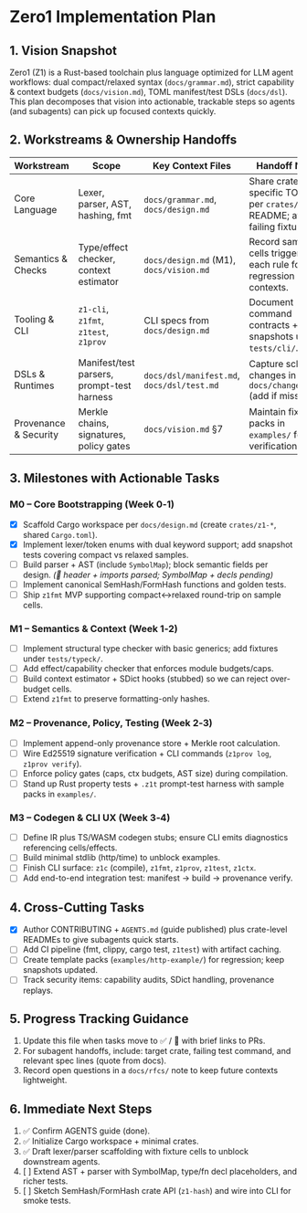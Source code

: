 # Zero1 Implementation Plan

## 1. Vision Snapshot
Zero1 (Z1) is a Rust-based toolchain plus language optimized for LLM agent workflows: dual compact/relaxed syntax (`docs/grammar.md`), strict capability & context budgets (`docs/vision.md`), TOML manifest/test DSLs (`docs/dsl`). This plan decomposes that vision into actionable, trackable steps so agents (and subagents) can pick up focused contexts quickly.

## 2. Workstreams & Ownership Handoffs
| Workstream | Scope | Key Context Files | Handoff Notes |
|------------|-------|-------------------|---------------|
| Core Language | Lexer, parser, AST, hashing, fmt | `docs/grammar.md`, `docs/design.md` | Share crate-specific TODOs per `crates/z1-*` README; attach failing fixtures. |
| Semantics & Checks | Type/effect checker, context estimator | `docs/design.md` (M1), `docs/vision.md` | Record sample cells triggering each rule for regression contexts. |
| Tooling & CLI | `z1-cli`, `z1fmt`, `z1test`, `z1prov` | CLI specs from `docs/design.md` | Document command contracts + snapshots under `tests/cli/`. |
| DSLs & Runtimes | Manifest/test parsers, prompt-test harness | `docs/dsl/manifest.md`, `docs/dsl/test.md` | Capture schema changes in `docs/changelog.md` (add if missing). |
| Provenance & Security | Merkle chains, signatures, policy gates | `docs/vision.md` §7 | Maintain fixture packs in `examples/` for verification. |

## 3. Milestones with Actionable Tasks
### M0 – Core Bootstrapping (Week 0‑1)
- [x] Scaffold Cargo workspace per `docs/design.md` (create `crates/z1-*`, shared `Cargo.toml`).
- [x] Implement lexer/token enums with dual keyword support; add snapshot tests covering compact vs relaxed samples.
- [ ] Build parser + AST (include `SymbolMap`); block semantic fields per design. _(🚧 header + imports parsed; SymbolMap + decls pending)_
- [ ] Implement canonical SemHash/FormHash functions and golden tests.
- [ ] Ship `z1fmt` MVP supporting compact↔relaxed round-trip on sample cells.

### M1 – Semantics & Context (Week 1‑2)
- [ ] Implement structural type checker with basic generics; add fixtures under `tests/typeck/`.
- [ ] Add effect/capability checker that enforces module budgets/caps.
- [ ] Build context estimator + SDict hooks (stubbed) so we can reject over-budget cells.
- [ ] Extend `z1fmt` to preserve formatting-only hashes.

### M2 – Provenance, Policy, Testing (Week 2‑3)
- [ ] Implement append-only provenance store + Merkle root calculation.
- [ ] Wire Ed25519 signature verification + CLI commands (`z1prov log`, `z1prov verify`).
- [ ] Enforce policy gates (caps, ctx budgets, AST size) during compilation.
- [ ] Stand up Rust property tests + `.z1t` prompt-test harness with sample packs in `examples/`.

### M3 – Codegen & CLI UX (Week 3‑4)
- [ ] Define IR plus TS/WASM codegen stubs; ensure CLI emits diagnostics referencing cells/effects.
- [ ] Build minimal stdlib (http/time) to unblock examples.
- [ ] Finish CLI surface: `z1c` (compile), `z1fmt`, `z1prov`, `z1test`, `z1ctx`.
- [ ] Add end-to-end integration test: manifest → build → provenance verify.

## 4. Cross-Cutting Tasks
- [x] Author CONTRIBUTING + `AGENTS.md` (guide published) plus crate-level READMEs to give subagents quick starts.
- [ ] Add CI pipeline (fmt, clippy, cargo test, `z1test`) with artifact caching.
- [ ] Create template packs (`examples/http-example/`) for regression; keep snapshots updated.
- [ ] Track security items: capability audits, SDict handling, provenance replays.

## 5. Progress Tracking Guidance
1. Update this file when tasks move to ✅ / 🚧 with brief links to PRs.
2. For subagent handoffs, include: target crate, failing test command, and relevant spec lines (quote from docs).
3. Record open questions in a `docs/rfcs/` note to keep future contexts lightweight.

## 6. Immediate Next Steps
1. ✅ Confirm AGENTS guide (done).
2. ✅ Initialize Cargo workspace + minimal crates.
3. ✅ Draft lexer/parser scaffolding with fixture cells to unblock downstream agents.
4. [ ] Extend AST + parser with SymbolMap, type/fn decl placeholders, and richer tests.
5. [ ] Sketch SemHash/FormHash crate API (`z1-hash`) and wire into CLI for smoke tests.
